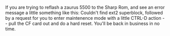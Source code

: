 <!--
.. title: Zaurus Woes
.. date: 2004/09/28 13:37
.. slug: zaurus-woes
.. tags:
.. link:
.. description:
-->

If you are trying to reflash a zaurus 5500 to the Sharp Rom, and see an error message a little something like this: Couldn't find ext2 superblock, followed by a request for you to enter maintenence mode with a little CTRL-D action -- pull the CF card out and do a hard reset. You'll be back in business in no time.
